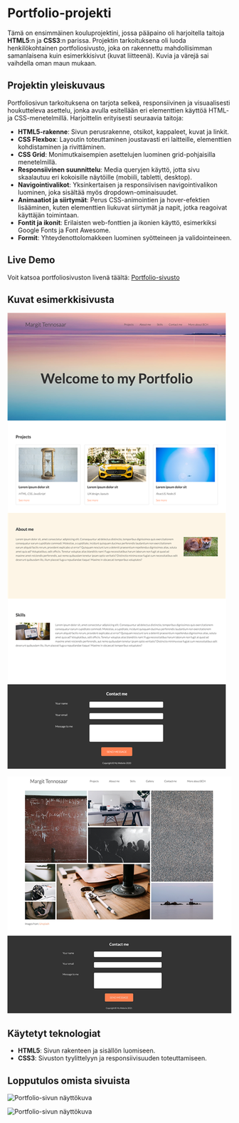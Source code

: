 # Portfolio-projekti

Tämä on ensimmäinen kouluprojektini, jossa pääpaino oli harjoitella taitoja **HTML5**:n ja **CSS3**:n parissa. Projektin tarkoituksena oli luoda henkilökohtainen portfoliosivusto, joka on rakennettu mahdollisimman samanlaisena kuin esimerkkisivut (kuvat liitteenä). Kuvia ja värejä sai vaihdella oman maun mukaan.

## Projektin yleiskuvaus

Portfoliosivun tarkoituksena on tarjota selkeä, responsiivinen ja visuaalisesti houkutteleva asettelu, jonka avulla esitellään eri elementtien käyttöä HTML- ja CSS-menetelmillä. Harjoittelin erityisesti seuraavia taitoja:

- **HTML5-rakenne**: Sivun perusrakenne, otsikot, kappaleet, kuvat ja linkit.
- **CSS Flexbox**: Layoutin toteuttaminen joustavasti eri laitteille, elementtien kohdistaminen ja rivittäminen.
- **CSS Grid**: Monimutkaisempien asettelujen luominen grid-pohjaisilla menetelmillä.
- **Responsiivinen suunnittelu**: Media queryjen käyttö, jotta sivu skaalautuu eri kokoisille näytöille (mobiili, tabletti, desktop).
- **Navigointivalikot**: Yksinkertaisen ja responsiivisen navigointivalikon luominen, joka sisältää myös dropdown-ominaisuudet.
- **Animaatiot ja siirtymät**: Perus CSS-animointien ja hover-efektien lisääminen, kuten elementtien liukuvat siirtymät ja napit, jotka reagoivat käyttäjän toimintaan.
- **Fontit ja ikonit**: Erilaisten web-fonttien ja ikonien käyttö, esimerkiksi Google Fonts ja Font Awesome.
- **Formit**: Yhteydenottolomakkeen luominen syötteineen ja validointeineen.

## Live Demo

Voit katsoa portfoliosivuston livenä täältä: [Portfolio-sivusto](https://saima445.github.io/portfolio-saima)

## Kuvat esimerkkisivusta

![Portfolio-sivun näyttökuva](./images/portfolio_example.png)

![Portfolio-sivun näyttökuva](./images/portfolio_example_gallery.png)

## Käytetyt teknologiat

- **HTML5**: Sivun rakenteen ja sisällön luomiseen.
- **CSS3**: Sivuston tyylittelyyn ja responsiivisuuden toteuttamiseen.

## Lopputulos omista sivuista

![Portfolio-sivun näyttökuva](./images/portfolio-front_page.png)

![Portfolio-sivun näyttökuva](./images/portfolio-gallery_page.png)
